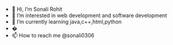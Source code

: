 - 👋 Hi, I’m Sonali Rohit
- 👀 I’m interested in web development and software development
- 🌱 I’m currently learning java,c++,html,python
- �
- 📫 How to reach me @sonali0306

<!---
Sonali0306/Sonali0306 is a ✨ special ✨ repository because its `README.md` (this file) appears on your GitHub profile.
You can click the Preview link to take a look at your changes.
--->
